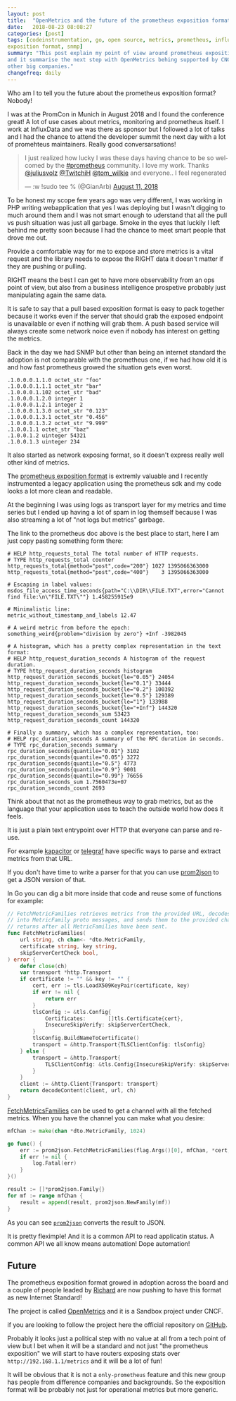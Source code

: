 ```yaml
---
layout: post
title:  "OpenMetrics and the future of the prometheus exposition format"
date:   2018-08-23 08:08:27
categories: [post]
tags: [codeinstrumentation, go, open source, metrics, prometheus, influxdb, openmetrics, cncf, oss,
exposition format, snmp]
summary: "This post explain my point of view around prometheus exposition format
and it summarise the next step with OpenMetrics behing supported by CNCF and
other big companies."
changefreq: daily
---
```

Who am I to tell you the future about the prometheus exposition format? Nobody!

I was at the PromCon in Munich in August 2018 and I found the conference great!
A lot of use cases about metrics, monitoring and prometheus itself. I work
at InfluxData and we was there as sponsor but I followed a lot of talks and I
had the chance to attend the developer summit the next day with a lot of
promehteus maintainers. Really good conversarsations!

<blockquote class="twitter-tweet tw-align-center" data-lang="en"><p lang="en" dir="ltr">I just
realized how lucky I was these days having chance to be so welcomed by the <a
href="https://twitter.com/hashtag/prometheus?src=hash&amp;ref_src=twsrc%5Etfw">#prometheus</a>
community. I love my work. Thanks <a
href="https://twitter.com/juliusvolz?ref_src=twsrc%5Etfw">@juliusvolz</a> <a
href="https://twitter.com/TwitchiH?ref_src=twsrc%5Etfw">@TwitchiH</a> <a
href="https://twitter.com/tom_wilkie?ref_src=twsrc%5Etfw">@tom_wilkie</a> and
everyone.. I feel regenerated</p>&mdash; :w !sudo tee % (@GianArb) <a
href="https://twitter.com/GianArb/status/1028414240535793664?ref_src=twsrc%5Etfw">August
11, 2018</a></blockquote>
<script async src="https://platform.twitter.com/widgets.js" charset="utf-8"></script>


To be honest my scope few years ago was very different, I was working in PHP
writing webapplication that yes I was deploying but I wasn't digging to much
around them and I was not smart enough to uderstand that all the pull vs push situation was just all garbage.
Smoke in the eyes that luckily I left behind me pretty soon because I had the
chance to meet smart people that drove me out.

Provide a comfortable way for me to expose and store metrics is a vital
request and the library needs to expose the RIGHT data it doesn't matter if they
are pushing or pulling.

RIGHT means the best I can get to have more observability from an ops point of
view, but also from a business intelligence prospetive probably just
manipulating again the same data.

It is safe to say that a pull based exposition format is easy to pack together
because it works even if the server that should grab the exposed endpoint is
unavailable or even if nothing will grab them. A push based service will always
create some network noice even if nobody has interest on getting the metrics.

Back in the day we had SNMP but other than being an internet standard the
adoption is not comparable with the prometheus one, if we had how old it is and
how fast prometheus growed the situation gets even worst.

```
.1.0.0.0.1.1.0 octet_str "foo"
.1.0.0.0.1.1.1 octet_str "bar"
.1.0.0.0.1.102 octet_str "bad"
.1.0.0.0.1.2.0 integer 1
.1.0.0.0.1.2.1 integer 2
.1.0.0.0.1.3.0 octet_str "0.123"
.1.0.0.0.1.3.1 octet_str "0.456"
.1.0.0.0.1.3.2 octet_str "9.999"
.1.0.0.1.1 octet_str "baz"
.1.0.0.1.2 uinteger 54321
.1.0.0.1.3 uinteger 234
```

It also started as network exposing format, so it doesn't express really well
other kind of metrics.

The [prometheus exposition
format](https://github.com/prometheus/docs/blob/master/content/docs/instrumenting/exposition_formats.md)
is extremly valuable and I recently instrumented a legacy application using the
prometheus sdk and my code looks a lot more clean and readable.

At the beginning I was using logs as transport layer for my metrics and time
series but I ended up having a lot of spam in log themself because I was also
streaming a lot of "not logs but metrics" garbage.

The link to the prometheus doc above is the best place to start, here I am just
copy pasting something form there:

```
# HELP http_requests_total The total number of HTTP requests.
# TYPE http_requests_total counter
http_requests_total{method="post",code="200"} 1027 1395066363000
http_requests_total{method="post",code="400"}    3 1395066363000

# Escaping in label values:
msdos_file_access_time_seconds{path="C:\\DIR\\FILE.TXT",error="Cannot find file:\n\"FILE.TXT\""} 1.458255915e9

# Minimalistic line:
metric_without_timestamp_and_labels 12.47

# A weird metric from before the epoch:
something_weird{problem="division by zero"} +Inf -3982045

# A histogram, which has a pretty complex representation in the text format:
# HELP http_request_duration_seconds A histogram of the request duration.
# TYPE http_request_duration_seconds histogram
http_request_duration_seconds_bucket{le="0.05"} 24054
http_request_duration_seconds_bucket{le="0.1"} 33444
http_request_duration_seconds_bucket{le="0.2"} 100392
http_request_duration_seconds_bucket{le="0.5"} 129389
http_request_duration_seconds_bucket{le="1"} 133988
http_request_duration_seconds_bucket{le="+Inf"} 144320
http_request_duration_seconds_sum 53423
http_request_duration_seconds_count 144320

# Finally a summary, which has a complex representation, too:
# HELP rpc_duration_seconds A summary of the RPC duration in seconds.
# TYPE rpc_duration_seconds summary
rpc_duration_seconds{quantile="0.01"} 3102
rpc_duration_seconds{quantile="0.05"} 3272
rpc_duration_seconds{quantile="0.5"} 4773
rpc_duration_seconds{quantile="0.9"} 9001
rpc_duration_seconds{quantile="0.99"} 76656
rpc_duration_seconds_sum 1.7560473e+07
rpc_duration_seconds_count 2693
```

Think about that not as the prometheus way to grab metrics, but as the language
that your application uses to teach the outside world how does it feels.

It is just a plain text entrypoint over HTTP that everyone can parse and re-use.

For example
[kapacitor](https://www.influxdata.com/time-series-platform/kapacitor/) or
[telegraf](https://www.influxdata.com/time-series-platform/telegraf/) have
specific ways to parse and extract metrics from that URL.

If you don't have time to write a parser for that you can use
[prom2json](https://github.com/prometheus/prom2json) to get a JSON version of
that.

In Go you can dig a bit more inside that code and reuse some of functions for
example:

```go
// FetchMetricFamilies retrieves metrics from the provided URL, decodes them
// into MetricFamily proto messages, and sends them to the provided channel. It
// returns after all MetricFamilies have been sent.
func FetchMetricFamilies(
	url string, ch chan<- *dto.MetricFamily,
	certificate string, key string,
	skipServerCertCheck bool,
) error {
	defer close(ch)
	var transport *http.Transport
	if certificate != "" && key != "" {
		cert, err := tls.LoadX509KeyPair(certificate, key)
		if err != nil {
			return err
		}
		tlsConfig := &tls.Config{
			Certificates:       []tls.Certificate{cert},
			InsecureSkipVerify: skipServerCertCheck,
		}
		tlsConfig.BuildNameToCertificate()
		transport = &http.Transport{TLSClientConfig: tlsConfig}
	} else {
		transport = &http.Transport{
			TLSClientConfig: &tls.Config{InsecureSkipVerify: skipServerCertCheck},
		}
	}
	client := &http.Client{Transport: transport}
	return decodeContent(client, url, ch)
}
```
[FetchMetricsFamilies](https://github.com/prometheus/prom2json/blob/master/prom2json.go#L123) can be used to get a channel with all the fetched
metrics. When you have the channel you can make what you desire:

```go
mfChan := make(chan *dto.MetricFamily, 1024)

go func() {
    err := prom2json.FetchMetricFamilies(flag.Args()[0], mfChan, *cert, *key, *skipServerCertCheck)
    if err != nil {
        log.Fatal(err)
    }
}()

result := []*prom2json.Family{}
for mf := range mfChan {
    result = append(result, prom2json.NewFamily(mf))
}
```

As you can see
[`prom2json`](https://github.com/prometheus/prom2json/blob/master/cmd/prom2json/main.go#L42)
converts the result to JSON.

It is pretty fleximple! And it is a common API to read applicatin status. A
common API we all know means automation! Dope automation!

## Future
The prometheus exposition format growed in adoption across the board and a
couple of people leaded by [Richard](https://twitter.com/TwitchiH) are now pushing
to have this format as new Internet Standard!

The project is called [OpenMetrics](https://openmetrics.io/) and it is a Sandbox
project under CNCF.

if you are looking to follow the project here the official repository on
[GitHub](https://github.com/OpenObservability/OpenMetric).

Probably it looks just a political step with no value at all from a tech point of
view but I bet when it will be a standard and not just "the prometheus
exposition" we will start to have routers exposing stats over
`http://192.168.1.1/metrics` and it will be a lot of fun!

It will be obvious that it is not a `only-prometheus` feature and this new group
has people from difference companies and backgrounds. So the exposition format
will be probably not just for operational metrics but more generic.

